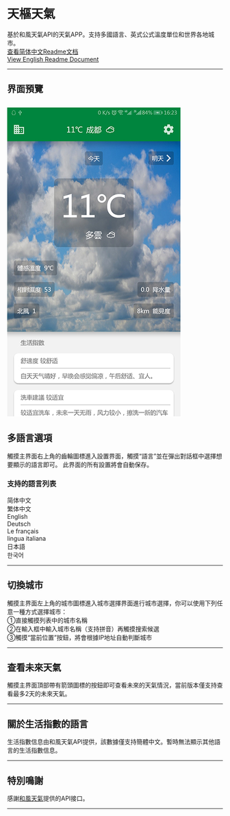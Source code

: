 # 天樞天氣
基於和風天氣API的天氣APP。支持多國語言、英式公式溫度單位和世界各地城市。  
[查看简体中文Readme文档](https://github.com/DubheBroken/DubheWeather/blob/master/Readme-zh_tw.md)  
[View English Readme Document](https://github.com/DubheBroken/DubheWeather/blob/master/Readme-zh_cn.md)  

---------------------------------------
## 界面預覽
![主界面](https://github.com/DubheBroken/DubheWeather/blob/master/readme_image/Screenshot_main_tw.jpg)
---------------------------------------
## 多語言選項
觸摸主界面右上角的齒輪圖標進入設置界面，觸摸“語言”並在彈出對話框中選擇想要顯示的語言即可。
此界面的所有設置將會自動保存。
### 支持的語言列表
简体中文  
繁体中文  
English  
Deutsch  
Le français  
lingua italiana  
日本語  
한국어  

---------------------------------------
## 切換城市
觸摸主界面左上角的城市圖標進入城市選擇界面進行城市選擇，你可以使用下列任意一種方式選擇城市：  
①直接觸摸列表中的城市名稱  
②在輸入框中輸入城市名稱（支持拼音）再觸摸搜索候選  
③觸摸“當前位置”按鈕，將會根據IP地址自動判斷城市  

---------------------------------------
## 查看未來天氣
觸摸主界面頂部帶有箭頭圖標的按鈕即可查看未來的天氣情況，當前版本僅支持查看最多2天的未來天氣。

---------------------------------------
## 關於生活指數的語言
生活指數信息由和風天氣API提供，該數據僅支持簡體中文。暫時無法顯示其他語言的生活指數信息。

---------------------------------------
## 特別鳴謝
感謝[和風天氣](www.heweather.com)提供的API接口。

---------------------------------------
